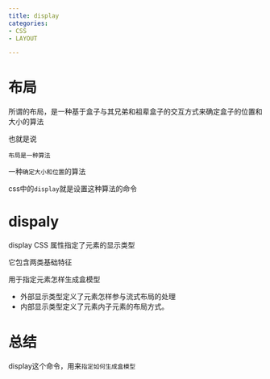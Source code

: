 ```yaml
---
title: display
categories: 
- CSS
- LAYOUT

---
```


# 布局

所谓的布局，是一种基于盒子与其兄弟和祖辈盒子的交互方式来确定盒子的位置和大小的算法

也就是说

`布局是一种算法`

一种`确定大小和位置`的算法

css中的`display`就是设置这种算法的命令

# dispaly

display CSS 属性指定了元素的显示类型

它包含两类基础特征

用于指定元素怎样生成盒模型

- 外部显示类型定义了元素怎样参与流式布局的处理
- 内部显示类型定义了元素内子元素的布局方式。

# 总结

display这个命令，用来`指定如何生成盒模型`
